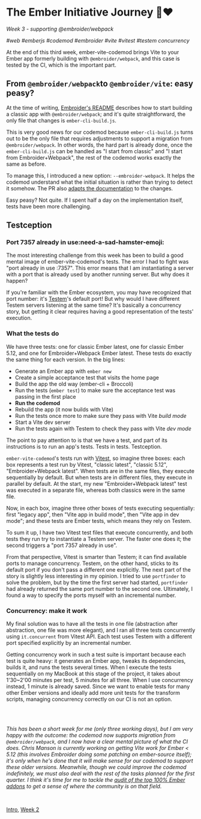 # The Ember Initiative Journey 🐹❤️

_Week 3 - supporting @embroider/webpack_

_#web #emberjs #codemod #embroider #vite #vitest #testem concurrency_

At the end of this third week, ember-vite-codemod brings Vite to your Ember app formerly building with `@embroider/webpack`, and this case is tested by the CI, which is the important part.

## From `@embroider/webpack`to `@embroider/vite`: easy peasy?

At the time of writing, [Embroider's README](https://github.com/embroider-build/embroider?tab=readme-ov-file#how-to-try-it) describes how to start building a classic app with `@embroider/webpack`; and it's quite straightforward, the only file that changes is `ember-cli-build.js`.

This is very good news for our codemod because `ember-cli-build.js` turns out to be the only file that requires adjustments to support a migration from `@embroider/webpack`. In other words, the hard part is already done, once the `ember-cli-build.js` can be handled as "I start from classic" and "I start from Embroider+Webpack", the rest of the codemod works exactly the same as before.

To manage this, I introduced a new option: `--embroider-webpack`. It helps the codemod understand what the initial situation is rather than trying to detect it somehow. The PR also [adapts the documentation](https://github.com/mainmatter/ember-vite-codemod?tab=readme-ov-file#from-embroiderwebpack) to the changes.

Easy peasy? Not quite. If I spent half a day on the implementation itself, tests have been more challenging.

## Testception

### Port 7357 already in use:need-a-sad-hamster-emoji:

The most interesting challenge from this week has been to build a good mental image of ember-vite-codemod's tests. The error I had to fight was "port already in use :7357". This error means that I am instantiating a server with a port that is already used by another running server. But why does it happen?

If you're familiar with the Ember ecosystem, you may have recognized that port number: it's [Testem](https://github.com/testem/testem)'s default port! But why would I have different Testem servers listening at the same time? It's basically a concurrency story, but getting it clear requires having a good representation of the tests' execution.

### What the tests do

We have three tests: one for classic Ember latest, one for classic Ember 5.12, and one for Embroider+Webpack Ember latest. These tests do exactly the same thing for each version. In the big lines:

- Generate an Ember app with `ember new`
- Create a simple acceptance test that visits the home page
- Build the app the old way (ember-cli + Broccoli)
- Run the tests (`ember test`) to make sure the acceptance test was passing in the first place
- **Run the codemod**
- Rebuild the app (it now builds with Vite)
- Run the tests once more to make sure they pass with Vite _build mode_
- Start a Vite dev server
- Run the tests again with Testem to check they pass with Vite _dev mode_

The point to pay attention to is that we have a test, and part of its instructions is to run an app's tests. Tests in tests. Testception.

`ember-vite-codemod`'s tests run with [Vitest](https://vitest.dev/guide/), so imagine three boxes: each box represents a test run by Vitest, "classic latest", "classic 5.12", "Embroider+Webpack latest". When tests are in the same files, they execute sequentially by default. But when tests are in different files, they execute in parallel by default. At the start, my new "Embroider+Webpack latest" test was executed in a separate file, whereas both classics were in the same file.

Now, in each box, imagine three other boxes of tests executing sequentially: first "legacy app", then "Vite app in build mode", then "Vite app in dev mode"; and these tests are Ember tests, which means they rely on Testem.

To sum it up, I have two Vitest test files that execute concurrently, and both tests they run try to instantiate a Testem server. The faster one does it; the second triggers a "port 7357 already in use".

From that perspective, Vitest is smarter than Testem; it can find available ports to manage concurrency. Testem, on the other hand, sticks to its default port if you don't pass a different one explicitly. The next part of the story is slightly less interesting in my opinion. I tried to use `portfinder` to solve the problem, but by the time the first server had started, `portfinder` had already returned the same port number to the second one. Ultimately, I found a way to specify the ports myself with an incremental number.

### Concurrency: make it work

My final solution was to have all the tests in one file (abstraction after abstraction, one file was more elegant), and I ran all three tests concurrently using `it.concurrent` from Vitest API. Each test uses Testem with a different port specified explicitly by an incremental number.

Getting concurrency work in such a test suite is important because each test is quite heavy: it generates an Ember app, tweaks its dependencies, builds it, and runs the tests several times. When I execute the tests sequentially on my MacBook at this stage of the project, it takes about 1'30~2'00 minutes per test, 5 minutes for all three. When I use concurrency instead, 1 minute is already saved. Since we want to enable tests for many other Ember versions and ideally add more unit tests for the transform scripts, managing concurrency correctly on our CI is not an option.

<br />
<br />

_This has been a short week for me (only three working days), but I am very happy with the outcome: the codemod now supports migration from `@embroider/webpack`, and I now have a clear mental picture of what the CI does. Chris Manson is currently working on getting Vite work for Ember < 5.12 (this involves Embroider doing some patching on ember-source itself); it's only when he's done that it will make sense for our codemod to support these older versions. Meanwhile, though we could improve the codemod indefinitely, we must also deal with the rest of the tasks planned for the first quarter. I think it's time for me to tackle the [audit of the top 100% Ember addons](https://github.com/orgs/mainmatter/projects/14/views/3?pane=issue&itemId=95485013&issue=embroider-build|embroider|2288) to get a sense of where the community is on that field._

<br />

[Intro](https://github.com/BlueCutOfficial/BlueCutOfficial/blob/main/articles/ember-initiative-journey/intro.md), 
[Week 2](https://github.com/BlueCutOfficial/BlueCutOfficial/blob/main/articles/ember-initiative-journey/week-2.md)
